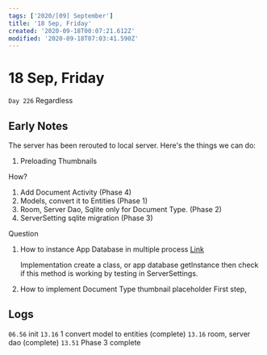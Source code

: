 ```yaml
---
tags: ['2020/[09] September']
title: '18 Sep, Friday'
created: '2020-09-18T00:07:21.612Z'
modified: '2020-09-18T07:03:41.590Z'
---
```


# 18 Sep, Friday

`Day 226` Regardless

## Early Notes
The server has been rerouted to local server. 
Here's the things we can do:
1. Preloading Thumbnails

How?
1. Add Document Activity (Phase 4)
2. Models, convert it to Entities (Phase 1)
3. Room, Server Dao, Sqlite only for Document Type. (Phase 2)
4. ServerSetting sqlite migration (Phase 3)

Question
1. How to instance App Database in multiple process 
   [Link](https://github.com/fulvmei/FuPlayerForDJ/blob/a54b7d4f431b32c010ce7416c1125baea647480f/library/src/main/java/com/chengfu/android/fuplayer/achieve/dj/audio/db/AudioDatabase.java)

   Implementation
   create a class, or app database getInstance 
   then check if this method is working by testing in ServerSettings.

2. How to implement Document Type thumbnail placeholder
   First step, 

## Logs
`06.56` init
`13.16` 1 convert model to entities (complete)
`13.16` room, server dao (complete)
`13.51` Phase 3 complete
